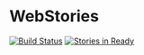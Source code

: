 WebStories
==========
[![Build Status](https://travis-ci.org/FagnerMartinsBrack/WebStories.svg)](https://travis-ci.org/FagnerMartinsBrack/WebStories)
[![Stories in Ready](https://badge.waffle.io/FagnerMartinsBrack/WebStories.svg?label=ready&title=Ready)](http://waffle.io/FagnerMartinsBrack/WebStories)